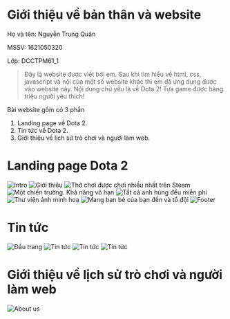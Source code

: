 # Giới thiệu về bản thân và website
Họ và tên: Nguyễn Trung Quân

MSSV: 1621050320

Lớp: DCCTPM61_1

>Đây là website được viết bởi em. Sau khi tìm hiểu về html, css, javascript và nội của một số website khác thì em đã ứng dụng được vào website này. Nội dung chủ yếu là về Dota 2! Tựa game được hàng triệu người yêu thích!

Bài website gồm có 3 phần
1. Landing page về Dota 2.
2. Tin tức về Dota 2.
3. Giới thiệu về lịch sử trò chơi và người làm web.

# Landing page Dota 2
![Intro](/images/imgMD/Untitled.png)
![Giới thiệu](/images/imgMD/Untitled1.png)
![Thờ chơi được chơi nhiều nhất trên Steam](/images/imgMD/Untitled2.png)
![Một chiến trường. Khả năng vô hạn](/images/imgMD/Untitled3.png)
![Tất cả anh hùng đều miễn phí](/images/imgMD/Untitled4.png)
![Thư viện ảnh minh hoạ](/images/imgMD/Untitled5.png)
![Mang bạn bè của bạn đến và tổ đội](/images/imgMD/Untitled6.png)
![Footer](/images/imgMD/Untitled7.png)
# Tin tức
![Đầu trang](/images/imgMD/Untitled8.png)
![Tin tức](/images/imgMD/Untitled9.png)
![Tin tức](/images/imgMD/Untitled10.png)
![Tin tức](/images/imgMD/Untitled11.png)
# Giới thiệu về lịch sử trò chơi và người làm web
![About us](/images/imgMD/Untitled12.png)
